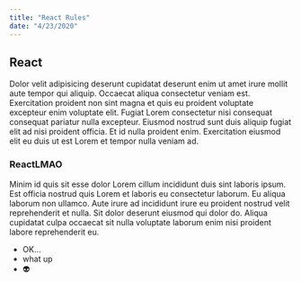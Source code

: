 ```yaml
---
title: "React Rules"
date: "4/23/2020"
---
```


## React

Dolor velit adipisicing deserunt cupidatat deserunt enim ut amet irure mollit aute tempor qui aliquip. Occaecat aliqua consectetur veniam est. Exercitation proident non sint magna et quis eu proident voluptate excepteur enim voluptate elit. Fugiat Lorem consectetur nisi consequat consequat pariatur nulla excepteur. Eiusmod nostrud sunt duis aliquip fugiat elit ad nisi proident officia. Et id nulla proident enim. Exercitation eiusmod elit eu duis ut est Lorem et tempor nulla veniam ad.

### ReactLMAO

Minim id quis sit esse dolor Lorem cillum incididunt duis sint laboris ipsum. Est officia nostrud quis Lorem et laboris eu consectetur laborum. Eu aliqua laborum non ullamco. Aute irure ad incididunt irure eu proident nostrud velit reprehenderit et nulla. Sit dolor deserunt eiusmod qui dolor do. Aliqua cupidatat culpa occaecat sit nulla voluptate laborum enim nisi proident labore reprehenderit eu.

- OK...
- what up
- 👽
